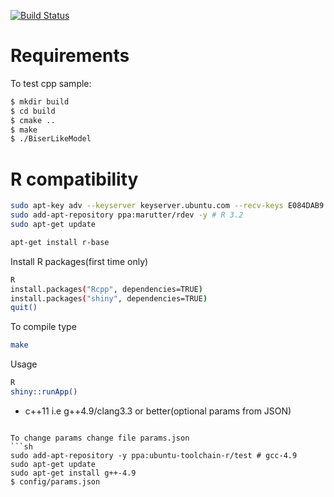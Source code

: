 [![Build Status](https://travis-ci.org/linas-p/Biser.svg?branch=master)](https://travis-ci.org/linas-p/Biser)





Requirements
====


To test cpp sample:

```sh
$ mkdir build
$ cd build
$ cmake ..
$ make
$ ./BiserLikeModel

```
R compatibility
====

```sh
sudo apt-key adv --keyserver keyserver.ubuntu.com --recv-keys E084DAB9
sudo add-apt-repository ppa:marutter/rdev -y # R 3.2
sudo apt-get update

apt-get install r-base
```

Install R packages(first time only)
```sh
R
install.packages("Rcpp", dependencies=TRUE)
install.packages("shiny", dependencies=TRUE)
quit()
```

To compile type
```sh
make
```

Usage
```sh
R
shiny::runApp()
```


 * c++11 i.e g++4.9/clang3.3 or better(optional params from JSON)

```

To change params change file params.json
```sh
sudo add-apt-repository -y ppa:ubuntu-toolchain-r/test # gcc-4.9
sudo apt-get update
sudo apt-get install g++-4.9
$ config/params.json
```





